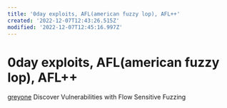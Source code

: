 ```yaml
---
title: '0day exploits, AFL(american fuzzy lop), AFL++'
created: '2022-12-07T12:43:26.515Z'
modified: '2022-12-07T12:45:16.997Z'
---
```


# 0day exploits, AFL(american fuzzy lop), AFL++

[greyone](https://blog.csdn.net/Eastmount/article/details/107825286) Discover Vulnerabilities with Flow Sensitive Fuzzing


